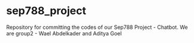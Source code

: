 # sep788_project
Repository for committing the codes of our Sep788 Project - Chatbot. We are group2 - Wael Abdelkader and Aditya Goel
